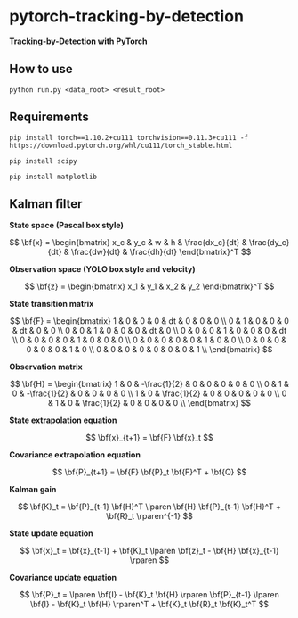 # pytorch-tracking-by-detection

**Tracking-by-Detection with PyTorch**



## How to use

```shell
python run.py <data_root> <result_root>
```

## Requirements

```shell
pip install torch==1.10.2+cu111 torchvision==0.11.3+cu111 -f https://download.pytorch.org/whl/cu111/torch_stable.html

pip install scipy

pip install matplotlib
```

## Kalman filter

**State space (Pascal box style)**

$$
\bf{x} =
\begin{bmatrix}
x_c & y_c & w & h & \frac{dx_c}{dt} & \frac{dy_c}{dt} & \frac{dw}{dt} & \frac{dh}{dt}
\end{bmatrix}^T
$$

**Observation space (YOLO box style and velocity)**

$$
\bf{z} = 
\begin{bmatrix}
x_1 & y_1 & x_2 & y_2
\end{bmatrix}^T
$$

**State transition matrix**

$$
\bf{F} = 
\begin{bmatrix}
1 & 0 & 0 & 0 & dt & 0 & 0 & 0 \\
0 & 1 & 0 & 0 & 0 & dt & 0 & 0 \\
0 & 0 & 1 & 0 & 0 & 0 & dt & 0 \\
0 & 0 & 0 & 1 & 0 & 0 & 0 & dt \\
0 & 0 & 0 & 0 & 1 & 0 & 0 & 0 \\
0 & 0 & 0 & 0 & 0 & 1 & 0 & 0 \\
0 & 0 & 0 & 0 & 0 & 0 & 1 & 0 \\
0 & 0 & 0 & 0 & 0 & 0 & 0 & 1 \\
\end{bmatrix}
$$

**Observation matrix**

$$
\bf{H} = 
\begin{bmatrix}
1 & 0 & -\frac{1}{2} & 0 & 0 & 0 & 0 & 0 \\
0 & 1 & 0 & -\frac{1}{2} & 0 & 0 & 0 & 0 \\
1 & 0 & \frac{1}{2} & 0 & 0 & 0 & 0 & 0 \\
0 & 1 & 0 & \frac{1}{2} & 0 & 0 & 0 & 0 \\
\end{bmatrix}
$$

**State extrapolation equation**

$$
\bf{x}_{t+1} = \bf{F} \bf{x}_t
$$

**Covariance extrapolation equation**

$$
\bf{P}_{t+1} = \bf{F} \bf{P}_t \bf{F}^T + \bf{Q} 
$$

**Kalman gain**

$$
\bf{K}_t = \bf{P}_{t-1} \bf{H}^T \lparen \bf{H} \bf{P}_{t-1} \bf{H}^T + \bf{R}_t \rparen^{-1}
$$

**State update equation**

$$
\bf{x}_t = \bf{x}_{t-1} + \bf{K}_t \lparen \bf{z}_t - \bf{H} \bf{x}_{t-1} \rparen
$$

**Covariance update equation**

$$
\bf{P}_t = \lparen \bf{I} - \bf{K}_t \bf{H} \rparen \bf{P}_{t-1} \lparen \bf{I} - \bf{K}_t \bf{H} \rparen^T + \bf{K}_t \bf{R}_t \bf{K}_t^T
$$